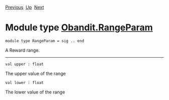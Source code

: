 <div class="navbar">

[Previous](Obandit.HorizonExp3Param.html "Obandit.HorizonExp3Param")
 [Up](Obandit.html "Obandit")
 [Next](Obandit.RangedBandit.html "Obandit.RangedBandit")

</div>

# Module type [Obandit.RangeParam](type_Obandit.RangeParam.html)

    module type RangeParam = sig .. end

<div class="info modtype top">

<div class="info-desc">

A Reward range.

</div>

</div>

-----

    val upper : float

<div class="info">

<div class="info-desc">

The upper value of the range

</div>

</div>

    val lower : float

<div class="info">

<div class="info-desc">

The lower value of the range

</div>

</div>
